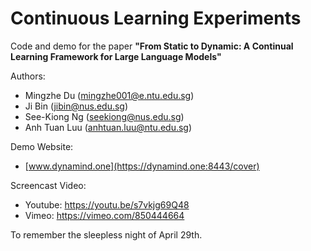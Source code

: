 # Continuous Learning Experiments

Code and demo for the paper **"From Static to Dynamic: A Continual Learning Framework for Large Language Models"**

Authors: 
- Mingzhe Du (mingzhe001@e.ntu.edu.sg)
- Ji Bin (jibin@nus.edu.sg)
- See-Kiong Ng (seekiong@nus.edu.sg)
- Anh Tuan Luu (anhtuan.luu@ntu.edu.sg)

Demo Website:
- [www.dynamind.one](https://dynamind.one:8443/cover)

Screencast Video:
- Youtube: https://youtu.be/s7vkjg69Q48
- Vimeo: https://vimeo.com/850444664
  

To remember the sleepless night of April 29th.
